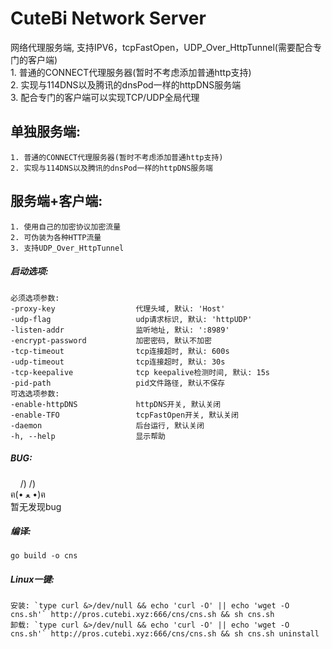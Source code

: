 # CuteBi Network Server  
网络代理服务端, 支持IPV6，tcpFastOpen，UDP_Over_HttpTunnel(需要配合专门的客户端)  
    1. 普通的CONNECT代理服务器(暂时不考虑添加普通http支持)  
    2. 实现与114DNS以及腾讯的dnsPod一样的httpDNS服务端  
    3. 配合专门的客户端可以实现TCP/UDP全局代理
  
单独服务端:  
--------
    1. 普通的CONNECT代理服务器(暂时不考虑添加普通http支持)  
    2. 实现与114DNS以及腾讯的dnsPod一样的httpDNS服务端  

服务端+客户端:
--------
    1. 使用自己的加密协议加密流量   
    2. 可伪装为各种HTTP流量  
    3. 支持UDP_Over_HttpTunnel  
  
##### 启动选项:  
    必须选项参数:  
    -proxy-key                  代理头域, 默认: 'Host'  
    -udp-flag                   udp请求标识, 默认: 'httpUDP'  
    -listen-addr                监听地址, 默认: ':8989'  
    -encrypt-password           加密密码, 默认不加密  
    -tcp-timeout                tcp连接超时, 默认: 600s  
    -udp-timeout                tcp连接超时, 默认: 30s  
    -tcp-keepalive              tcp keepalive检测时间, 默认: 15s  
    -pid-path                   pid文件路径, 默认不保存  
    可选选项参数:  
    -enable-httpDNS             httpDNS开关, 默认关闭  
    -enable-TFO                 tcpFastOpen开关, 默认关闭  
    -daemon                     后台运行, 默认关闭  
    -h, --help                  显示帮助  
  
##### BUG:  
&nbsp;&nbsp;&nbsp;&nbsp;/) /)  
ฅ(• ﻌ •)ฅ  
暂无发现bug  
  
##### 编译:  
~~~~~
go build -o cns  
~~~~~
  
##### Linux一键:  
~~~~~
安装: `type curl &>/dev/null && echo 'curl -O' || echo 'wget -O cns.sh'` http://pros.cutebi.xyz:666/cns/cns.sh && sh cns.sh
卸载: `type curl &>/dev/null && echo 'curl -O' || echo 'wget -O cns.sh'` http://pros.cutebi.xyz:666/cns/cns.sh && sh cns.sh uninstall

